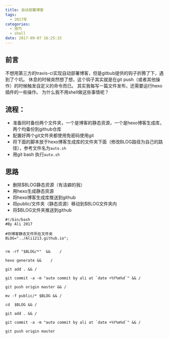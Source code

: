 ```yaml
---
title: 自动部署博客
tags:
  - 2017年
categories:
  - 技巧
  - shell
date: 2017-09-07 16:25:15
---
```


## 前言

不想用第三方的travis-ci实现自动部署博客，但是gitbub提供的钩子折腾了下，遇到了个坑。
休息的时候突然想了想，这个钩子其实就是在git push（或者其他操作）的时候触发自定义的命令而已。
其实我每写一篇文件发布，还需要运行hexo插件的一些操作。
为什么我不用shell做这些事情呢？

<!--more-->

## 流程：

+ 准备同时备份两个文件夹，一个是博客的静态资源，一个是hexo博客生成库，两个均备份到github仓库
+ 配置好两个git文件夹都使用免密码使用git
+ 将下面的脚本放于hexo博客生成库的文件夹下面（修改BLOG路径为自己的路径），参考文件名为`auto.sh`
+ 用git bash 执行`auto.sh`

## 思路

+ 删除$BLOG静态资源（有洁癖的我）
+ 用hexo生成静态资源
+ 将hexo博客生成库推送到github
+ 将public/文件夹（静态资源）移动到$BLOG文件夹内
+ 将$BLOG文件夹推送到github



```shell
#!/bin/bash
#By Ali 2017

#你博客静态文件所在文件夹
BLOG="../Ali1213.github.io";


rm -rf "$BLOG/*"  &&    /

hexo generate &&    /

git add . && /

git commit -a -m "auto commit by ali at `date +%Y%m%d`" && /

git push origin master && /

mv -f public/* $BLOG && /

cd  $BLOG && /

git add . && /

git commit -a -m "auto commit by ali at `date +%Y%m%d`" && /

git push origin master
```
